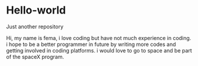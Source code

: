 # Hello-world
Just another repository


Hi, my name is fema, i love coding but have not much experience in coding. i hope to be a better programmer in future by writing more codes and getting involved in coding platforms. i would love to go to space and be part of the spaceX program.
